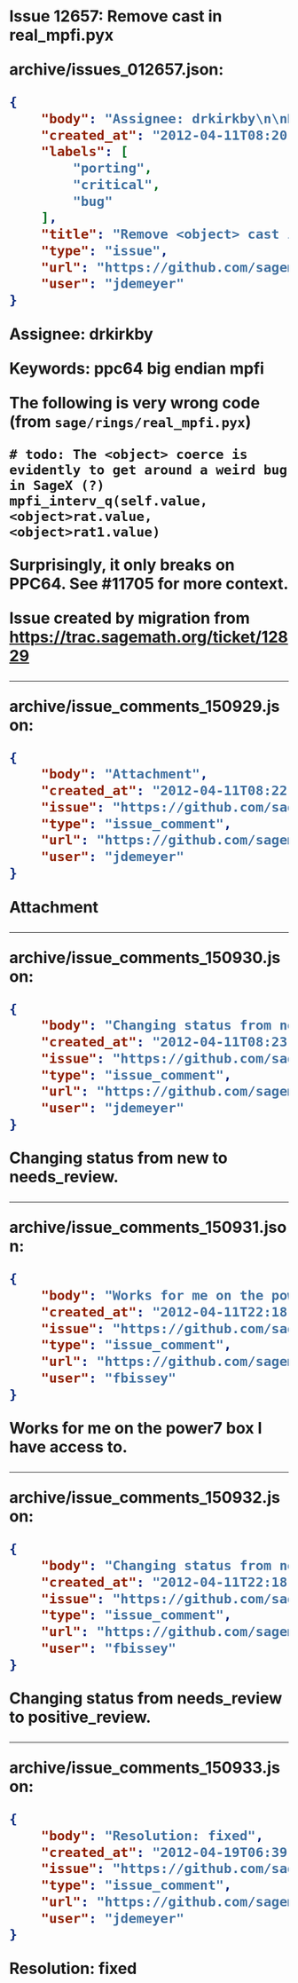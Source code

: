 # Issue 12657: Remove <object> cast in real_mpfi.pyx

archive/issues_012657.json:
```json
{
    "body": "Assignee: drkirkby\n\nKeywords: ppc64 big endian mpfi\n\nThe following is very wrong code (from `sage/rings/real_mpfi.pyx`)\n\n```\n# todo: The <object> coerce is evidently to get around a weird bug in SageX (?)   \nmpfi_interv_q(self.value, <object>rat.value, <object>rat1.value) \n```\n\n\nSurprisingly, it only breaks on PPC64.  See #11705 for more context.\n\nIssue created by migration from https://trac.sagemath.org/ticket/12829\n\n",
    "created_at": "2012-04-11T08:20:38Z",
    "labels": [
        "porting",
        "critical",
        "bug"
    ],
    "title": "Remove <object> cast in real_mpfi.pyx",
    "type": "issue",
    "url": "https://github.com/sagemath/sagetest/issues/12657",
    "user": "jdemeyer"
}
```
Assignee: drkirkby

Keywords: ppc64 big endian mpfi

The following is very wrong code (from `sage/rings/real_mpfi.pyx`)

```
# todo: The <object> coerce is evidently to get around a weird bug in SageX (?)   
mpfi_interv_q(self.value, <object>rat.value, <object>rat1.value) 
```


Surprisingly, it only breaks on PPC64.  See #11705 for more context.

Issue created by migration from https://trac.sagemath.org/ticket/12829





---

archive/issue_comments_150929.json:
```json
{
    "body": "Attachment",
    "created_at": "2012-04-11T08:22:47Z",
    "issue": "https://github.com/sagemath/sagetest/issues/12657",
    "type": "issue_comment",
    "url": "https://github.com/sagemath/sagetest/issues/12657#issuecomment-150929",
    "user": "jdemeyer"
}
```

Attachment



---

archive/issue_comments_150930.json:
```json
{
    "body": "Changing status from new to needs_review.",
    "created_at": "2012-04-11T08:23:09Z",
    "issue": "https://github.com/sagemath/sagetest/issues/12657",
    "type": "issue_comment",
    "url": "https://github.com/sagemath/sagetest/issues/12657#issuecomment-150930",
    "user": "jdemeyer"
}
```

Changing status from new to needs_review.



---

archive/issue_comments_150931.json:
```json
{
    "body": "Works for me on the power7 box I have access to.",
    "created_at": "2012-04-11T22:18:06Z",
    "issue": "https://github.com/sagemath/sagetest/issues/12657",
    "type": "issue_comment",
    "url": "https://github.com/sagemath/sagetest/issues/12657#issuecomment-150931",
    "user": "fbissey"
}
```

Works for me on the power7 box I have access to.



---

archive/issue_comments_150932.json:
```json
{
    "body": "Changing status from needs_review to positive_review.",
    "created_at": "2012-04-11T22:18:06Z",
    "issue": "https://github.com/sagemath/sagetest/issues/12657",
    "type": "issue_comment",
    "url": "https://github.com/sagemath/sagetest/issues/12657#issuecomment-150932",
    "user": "fbissey"
}
```

Changing status from needs_review to positive_review.



---

archive/issue_comments_150933.json:
```json
{
    "body": "Resolution: fixed",
    "created_at": "2012-04-19T06:39:50Z",
    "issue": "https://github.com/sagemath/sagetest/issues/12657",
    "type": "issue_comment",
    "url": "https://github.com/sagemath/sagetest/issues/12657#issuecomment-150933",
    "user": "jdemeyer"
}
```

Resolution: fixed
